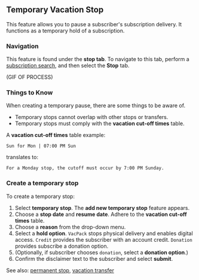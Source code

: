 ## Temporary Vacation Stop

This feature allows you to pause a subscriber's subscription delivery. It functions as a temporary hold of a subscription.

### Navigation

This feature is found under the **stop tab**. To navigate to this tab, perform a [subscription search](www.subsearch.com), and then select the **Stop** tab.

(GIF OF PROCESS)

### Things to Know

When creating a temporary pause, there are some things to be aware of.

- Temporary stops cannot overlap with other stops or transfers.
- Temporary stops must comply with the **vacation cut-off times** table.

A **vacation cut-off times** table example:

`Sun for Mon | 07:00 PM Sun`

translates to:

`For a Monday stop, the cutoff must occur by 7:00 PM Sunday.`

### Create a temporary stop

To create a temporary stop:

1. Select **temporary stop**. The **add new temporary stop** feature appears.
2. Choose a **stop date** and **resume date**. Adhere to the **vacation cut-off times** table.
3. Choose a **reason** from the drop-down menu.
4. Select a **hold option**. `VacPack` stops physical delivery and enables digital access. `Credit` provides the subscriber with an account credit. `Donation`  provides subscribe a donation option.
5. (Optionally, if subscriber chooses `donation`, select a **donation option**.)
6. Confirm the disclaimer text to the subscriber and select **submit**.

See also: [permanent stop](example.com), [vacation transfer](example.com)


<br><br><br><br><br><br><br><br><br><br>
